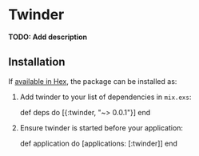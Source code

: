 # Twinder

**TODO: Add description**

## Installation

If [available in Hex](https://hex.pm/docs/publish), the package can be installed as:

  1. Add twinder to your list of dependencies in `mix.exs`:

        def deps do
          [{:twinder, "~> 0.0.1"}]
        end

  2. Ensure twinder is started before your application:

        def application do
          [applications: [:twinder]]
        end

